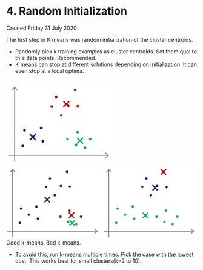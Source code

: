 # 4. Random Initialization
Created Friday 31 July 2020

The first step in K means was random initialization of the cluster centroids.

* Randomly pick k training examples as cluster centroids. Set them qual to th e data points. Recommended.
* K means can stop at different solutions depending on initialization. It can even stop at a local optima.

![](./4._Random_Initialization/pasted_image.png) ![](./4._Random_Initialization/pasted_image001.png)
Good k-means.						Bad k-means.

* To avoid this, run k-means multiple times. Pick the case with the lowest cost. This works best for small clusters(k=2 to 10).


